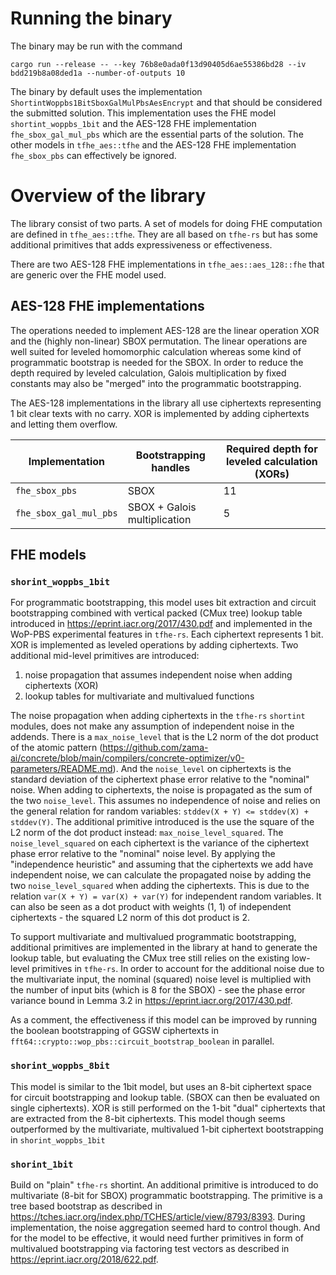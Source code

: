 # Running the binary

The binary may be run with the command

```
cargo run --release -- --key 76b8e0ada0f13d90405d6ae55386bd28 --iv bdd219b8a08ded1a --number-of-outputs 10
```

The binary by default uses the implementation `ShortintWoppbs1BitSboxGalMulPbsAesEncrypt`
and that should be considered the submitted solution. This implementation uses the FHE model `shortint_woppbs_1bit` 
and the AES-128 FHE implementation `fhe_sbox_gal_mul_pbs` which are the essential parts of the solution.
The other models in `tfhe_aes::tfhe` and the AES-128 FHE implementation `fhe_sbox_pbs` can
effectively be ignored.

# Overview of the library

The library consist of two parts. A set of models for doing FHE computation are defined in `tfhe_aes::tfhe`. 
They are all based on `tfhe-rs` but has some additional primitives that adds expressiveness or effectiveness.

There are two AES-128 FHE implementations in `tfhe_aes::aes_128::fhe` that are generic over the FHE model used. 

## AES-128 FHE implementations

The operations needed to implement AES-128 are the linear operation XOR and the (highly non-linear) SBOX permutation.
The linear operations are well suited for leveled homomorphic calculation whereas some kind of programmatic bootstrap
is needed for the SBOX. In order to reduce the depth required by leveled calculation, Galois multiplication by fixed constants
may also be "merged" into the programmatic bootstrapping.

The AES-128 implementations in the library all use ciphertexts representing 1 bit clear texts with no carry. XOR is 
implemented by adding ciphertexts and letting them overflow.

| Implementation         | Bootstrapping handles        | Required depth for leveled calculation (XORs) |
|------------------------|------------------------------|-----------------------------------------------|
| `fhe_sbox_pbs`         | SBOX                         | 11                                            |
| `fhe_sbox_gal_mul_pbs` | SBOX + Galois multiplication | 5                                             |


## FHE models

### `shorint_woppbs_1bit`

For programmatic bootstrapping, this model uses bit extraction and circuit bootstrapping combined with vertical 
packed (CMux tree) lookup table introduced in <https://eprint.iacr.org/2017/430.pdf> and implemented
in the WoP-PBS experimental features in `tfhe-rs`. Each ciphertext represents 1 bit. XOR is implemented as leveled
operations by adding ciphertexts. Two additional mid-level primitives are introduced:

1) noise propagation that assumes independent noise when adding ciphertexts (XOR)  
2) lookup tables for multivariate and multivalued functions

The noise propagation when adding ciphertexts in the `tfhe-rs` `shortint` modules, does not make any assumption
of independent noise in the addends. There is a `max_noise_level` that is the L2 norm of the dot product of the atomic
pattern (<https://github.com/zama-ai/concrete/blob/main/compilers/concrete-optimizer/v0-parameters/README.md>). And the
`noise_level` on ciphertexts is the standard deviation of the ciphertext phase error relative to the "nominal"
noise. When adding to ciphertexts, the noise is propagated as the sum of the two `noise_level`. This assumes no independence
of noise and relies on the general relation for random variables: `stddev(X + Y) <= stddev(X) + stddev(Y)`. The additional
primitive introduced is the use the square of the L2 norm of the dot product instead: `max_noise_level_squared`. The
`noise_level_squared` on each ciphertext is the variance of the ciphertext phase error relative to the "nominal" noise level.
By applying the "independence heuristic" and assuming that the ciphertexts we add have independent noise, we can calculate the propagated noise 
by adding the two `noise_level_squared` when adding the ciphertexts. This is due to the relation `var(X + Y) = var(X) + var(Y)` for
independent random variables. It can also be seen as a dot product with weights (1, 1) of independent ciphertexts - the 
squared L2 norm of this dot product is 2.

To support multivariate and multivalued programmatic bootstrapping, additional primitives are implemented in the library at hand
to generate the lookup table, but evaluating the CMux tree still relies on the existing low-level primitives in `tfhe-rs`. In order to account for the additional
noise due to the multivariate input, the nominal (squared) noise level is multiplied with the number of input bits (which is 8 for the SBOX) - 
see the phase error variance bound in Lemma 3.2 in https://eprint.iacr.org/2017/430.pdf.

As a comment, the effectiveness if this model can be improved by running the boolean bootstrapping of GGSW ciphertexts in
`fft64::crypto::wop_pbs::circuit_bootstrap_boolean` in parallel. 

### `shorint_woppbs_8bit`

This model is similar to the 1bit model, but uses an 8-bit ciphertext space for circuit bootstrapping and lookup table.
(SBOX can then be evaluated on single ciphertexts). XOR is still performed on the 1-bit "dual" ciphertexts that are
extracted from the 8-bit ciphertexts. This model though seems outperformed by the multivariate, multivalued 1-bit ciphertext
bootstrapping in `shorint_woppbs_1bit`

### `shorint_1bit`

Build on "plain" `tfhe-rs` shortint. An additional primitive is introduced to do multivariate (8-bit for SBOX)
programmatic bootstrapping. The primitive is a tree based bootstrap as described in
<https://tches.iacr.org/index.php/TCHES/article/view/8793/8393>. During implementation, the noise aggregation seemed
hard to control though. And for the model to be effective, it would need further primitives in form of multivalued
bootstrapping via factoring test vectors as described in <https://eprint.iacr.org/2018/622.pdf>.